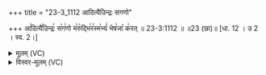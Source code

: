 +++
title = "23-3_1112 आदित्यैउिन्द्रः सगणो"

+++
आ꣣दित्यै꣢उिन्द्रः꣣ स꣡ग꣢णो म꣣रु꣡द्भि꣢र꣣स्म꣡भ्यं꣢ भेष꣣जा꣡ क꣢रत् ॥ 23-3:1112 ॥ ॥23 (छा)॥ [धा. 12 । उ 2 । स्व. 2।]

<details><summary>मूलम् (VC)</summary>

आ꣣दित्यै꣢꣫रिन्द्रः꣣ स꣡ग꣢णो म꣣रु꣡द्भि꣢र꣣स्म꣡भ्यं꣢ भेष꣣जा꣡ क꣢रत् ॥१११२॥
</details>

<details><summary>विस्वर-मूलम् (VC)</summary>

आदित्यैरिन्द्रः सगणो मरुद्भिरस्मभ्यं भेषजा करत् ॥१११२॥
</details>